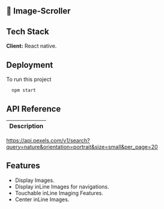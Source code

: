 ## 🚀 Image-Scroller

## Tech Stack

**Client:** React native.

## Deployment

To run this project

```bash
  npm start
```

## API Reference

| Description |
| :---------- |


https://api.pexels.com/v1/search?query=nature&orientation=portrait&size=small&per_page=20

## Features

- Display Images.
- Display inLine Images for navigations.
- Touchable inLine Imaging Features.
- Center inLine Images.
